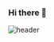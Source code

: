 ### Hi there 👋
![header](https://capsule-render.vercel.app/api?type=waving&color=timegradient&height=300&section=header&text=capsule%20render&fontSize=90)
